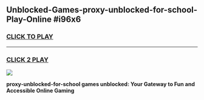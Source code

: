 
## Unblocked-Games-proxy-unblocked-for-school-Play-Online #i96x6
<h3>
<a href="https://news.freeplayer.one?title=proxy-unblocked-for-school&ref=3">CLICK TO PLAY</a></h3>
<hr>

<h3>
<a href="https://news.freeplayer.one?title=proxy-unblocked-for-school&ref=3">CLICK 2 PLAY</a>
  
</h3>

<a href="https://news.freeplayer.one?title=proxy-unblocked-for-school&ref=3"><img src="https://clearcache.store/games.png"></a>


**proxy-unblocked-for-school games unblocked: Your Gateway to Fun and Accessible Online Gaming**
